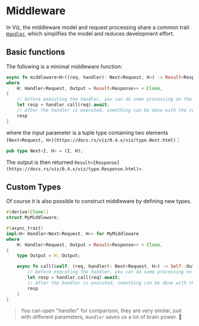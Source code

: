 # Middleware

In Viz, the middleware model and request processing share a common trait
[`Handler`], which simplifies the model and reduces development effort.

## Basic functions

The following is a minimal middleware function:

```rust
async fn middleware<H>((req, handler): Next<Request, H>) -> Result<Response>
where
    H: Handler<Request, Output = Result<Response>> + Clone,
{
    // before executing the handler, you can do some processing on the request
    let resp = handler.call(req).await;
    // After the handler is executed, something can be done with the response
    resp
}
```

where the input parameter is a tuple type containing two elements
`[Next<Request, H>](https://docs.rs/viz/0.4.x/viz/type.Next.html)`：

```rust
pub type Next<I, H> = (I, H);
```

The output is then returned
`Result<[Response](https://docs.rs/viz/0.4.x/viz/type.Response.html)>`.

## Custom Types

Of course it is also possible to construct middleware by defining new types.

```rust
#[derive(Clone)]
struct MyMiddleware;

#[async_trait]
impl<H> Handler<Next<Request, H>> for MyMiddleware
where
    H: Handler<Request, Output = Result<Response>> + Clone,
{
    type Output = H::Output;

    async fn call(&self, (req, handler): Next<Request, H>) -> Self::Output {
        // before executing the handler, you can do some processing on the request
        let resp = handler.call(req).await;
        // After the handler is executed, something can be done with the response
        resp
    }
}
```

> You can open "handler" for comparison, they are very similar, just with
> different parameters, `Handler` saves us a lot of brain power. 🦀️

[`handler`]: https://docs.rs/viz/0.4.x/viz/trait.Handler.html
